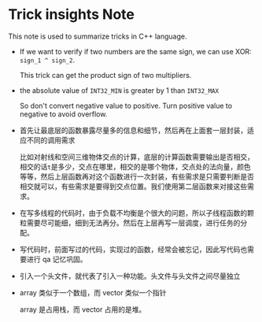 # Trick insights Note

This note is used to summarize tricks in C++ language.

* If we want to verify if two numbers are the same sign, we can use XOR: `sign_1 ^ sign_2`.

    This trick can get the product sign of two multipliers.

* the absolute value of `INT32_MIN` is greater by 1 than `INT32_MAX`

    So don't convert negative value to positive. Turn positive value to negative to avoid overflow.

* 首先让最底层的函数暴露尽量多的信息和细节，然后再在上面套一层封装，适应不同的调用需求

    比如对射线和空间三维物体交点的计算，底层的计算函数需要输出是否相交，相交的话`t`是多少，交点在哪里，相交的是哪个物体，交点处的法向量，颜色等等，然后上层函数再对这个函数进行一次封装，有些需求是只需要判断是否相交就可以，有些需求是要得到交点位置。我们使用第二层函数来对接这些需求。

* 在写多线程的代码时，由于负载不均衡是个很大的问题，所以子线程函数的颗粒需要尽可能细，细到无法再分。然后在上层再写一层调度，进行任务的分配。

* 写代码时，前面写过的代码，实现过的函数，经常会被忘记，因此写代码也需要进行 qa 记忆巩固。

* 引入一个头文件，就代表了引入一种功能。头文件与头文件之间尽量独立

* array 类似于一个数组，而 vector 类似一个指针

    array 是占用栈，而 vector 占用的是堆。